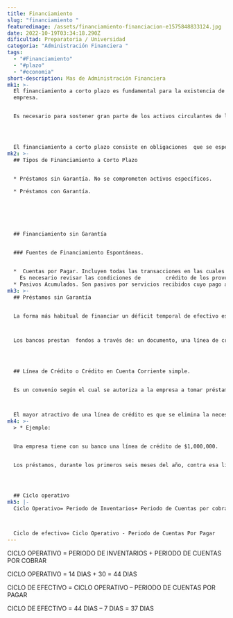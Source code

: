```yaml
---
title: Financiamiento
slug: "financiamiento "
featuredimage: /assets/financiamiento-financiacion-e1575848833124.jpg
date: 2022-10-19T03:34:18.290Z
dificultad: Preparatoria / Universidad
categoria: "Administración Financiera "
tags:
  - "#Financiamiento"
  - "#plazo"
  - "#economia"
short-description: Mas de Administración Financiera
mk1: >-
  El financiamiento a corto plazo es fundamental para la existencia de la
  empresa.


  Es necesario para sostener gran parte de los activos circulantes de la empresa, tales como: caja, valores negociables, cuentas por cobrar e inventario.




  El financiamiento a corto plazo consiste en obligaciones  que se espera que venzan en menos de un año.
mk2: >-
  ## Tipos de Financiamiento a Corto Plazo


  * Préstamos sin Garantía. No se comprometen activos específicos.

  * Préstamos con Garantía.






  ## Financiamiento sin Garantía


  ### Fuentes de Financiamiento Espontáneas.


  *  Cuentas por Pagar. Incluyen todas las transacciones en las cuales se compra mercancía pero no se firma un documento formal para dejar constancia de la obligación del comprador con el vendedor.
    Es necesario revisar las condiciones de        crédito de los proveedores, los costos de renunciar a descuentos por pronto pago y los riesgos de dilatar el pago de dichas cuentas.
  * Pasivos Acumulados. Son pasivos por servicios recibidos cuyo pago aún no se ha efectuado . Los conceptos más comunes que acumula una empresa son: impuestos y salarios.
mk3: >-
  ## Préstamos sin Garantía


  La forma más habitual de financiar un déficit temporal de efectivo es a través de un préstamo bancario a corto plazo, sin garantía.



  Los bancos prestan  fondos a través de: un documento, una línea de crédito  o por un crédito revolvente.




  ## Línea de Crédito o Crédito en Cuenta Corriente simple.


  Es un convenio según el cual se autoriza a la empresa a tomar préstamos hasta una cantidad especificada.



  El mayor atractivo de una línea de crédito es que se elimina la necesidad de estudiar los méritos para el crédito de un cliente cada vez que éste solicite dinero.
mk4: >-
  > * Ejemplo:


  Una empresa tiene con su banco una línea de crédito de $1,000,000.


  Los préstamos, durante los primeros seis meses del año, contra esa línea de crédito aparecen en la siguiente tabla:




  ## Ciclo operativo
mk5: |-
  Ciclo Operativo= Periodo de Inventarios+ Periodo de Cuentas por cobrar



  Ciclo de efectivo= Ciclo Operativo - Periodo de Cuentas Por Pagar
---
```

CICLO OPERATIVO = PERIODO DE INVENTARIOS + PERIODO DE CUENTAS POR COBRAR 


CICLO OPERATIVO = 14 DIAS + 30 = 44 DIAS


CICLO DE EFECTIVO = CICLO OPERATIVO – PERIODO DE CUENTAS POR PAGAR


CICLO DE EFECTIVO = 44  DIAS – 7 DIAS = 37 DIAS